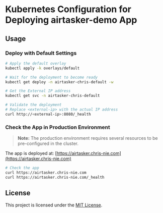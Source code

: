 # Kubernetes Configuration for Deploying airtasker-demo App

## Usage

### Deploy with Default Settings

```bash
# Apply the default overlay
kubectl apply -k overlays/default

# Wait for the deployment to become ready
kubectl get deploy -n airtasker-chris-default -w

# Get the External IP address
kubectl get svc -n airtasker-chris-default

# Validate the deployment
# Replace <external-ip> with the actual IP address
curl http://<external-ip>:8080/_health
```

### Check the App in Production Environment

> **Note:** The production environment requires several resources to be pre-configured in the cluster.

The app is deployed at: [https://airtasker.chris-nie.com](https://airtasker.chris-nie.com)

```bash
# Check the app
curl https://airtasker.chris-nie.com
curl https://airtasker.chris-nie.com/_health
```

## License

This project is licensed under the [MIT License](https://choosealicense.com/licenses/mit/).
